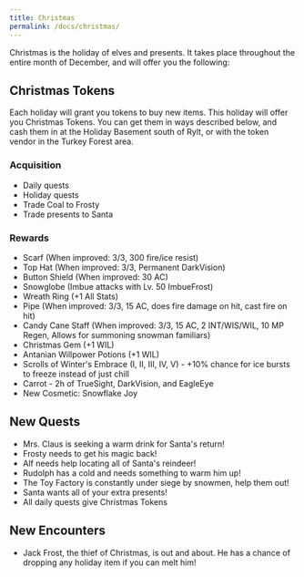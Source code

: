 ```yaml
---
title: Christmas
permalink: /docs/christmas/
---
```


Christmas is the holiday of elves and presents. It takes place throughout the entire month of December, and will offer you the following:

## Christmas Tokens

Each holiday will grant you tokens to buy new items. This holiday will offer you Christmas Tokens. You can get them in ways described below, and cash them in at the Holiday Basement south of Rylt, or with the token vendor in the Turkey Forest area.

### Acquisition

* Daily quests
* Holiday quests
* Trade Coal to Frosty
* Trade presents to Santa

### Rewards

* Scarf (When improved: 3/3, 300 fire/ice resist)
* Top Hat (When improved: 3/3, Permanent DarkVision)
* Button Shield (When improved: 30 AC)
* Snowglobe (Imbue attacks with Lv. 50 ImbueFrost)
* Wreath Ring (+1 All Stats)
* Pipe (When improved: 3/3, 15 AC, does fire damage on hit, cast fire on hit)
* Candy Cane Staff (When improved: 3/3, 15 AC, 2 INT/WIS/WIL, 10 MP Regen, Allows for summoning snowman familiars)
* Christmas Gem (+1 WIL)
* Antanian Willpower Potions (+1 WIL)
* Scrolls of Winter's Embrace (I, II, III, IV, V) - +10% chance for ice bursts to freeze instead of just chill
* Carrot - 2h of TrueSight, DarkVision, and EagleEye
* New Cosmetic: Snowflake Joy

## New Quests

* Mrs. Claus is seeking a warm drink for Santa's return!
* Frosty needs to get his magic back!
* Alf needs help locating all of Santa's reindeer!
* Rudolph has a cold and needs something to warm him up!
* The Toy Factory is constantly under siege by snowmen, help them out!
* Santa wants all of your extra presents!
* All daily quests give Christmas Tokens

## New Encounters

* Jack Frost, the thief of Christmas, is out and about. He has a chance of dropping any holiday item if you can melt him!
